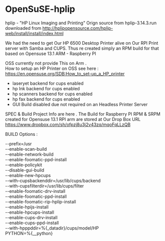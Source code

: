 OpenSuSE-hplip
==============

hplip - "HP Linux Imaging and Printing"
Orign source from hplip-3.14.3.run downloaded from http://hplipopensource.com/hplip-web/install/install/index.html

We had the need to get Our HP 6500 Desktop Printer alive on Our RPI Print server with Samba and CUPS.
Thus re created simply an RPM build  for that based on Opensuse 13.1 ARM - Raspberry PI

 OSS currently not provide  This on Arm .<br>
 How to setup an HP Printer on OSS see here : https://en.opensuse.org/SDB:How_to_set-up_a_HP_printer


-  laseryet backend for cups enabled
-  hp Ink backend for cups enabled
-  hp scanners backend for cups enabled
-  hp fax backend for cups enabled
-  GUI Build disabled due not required on an Headless Printer Server 


  SPEC & Build Project  Info are here .
  The Build for Raspberry PI RPM & SRPM created for Opensuse 13.1 RPI arm
  are stored at Our Drop Box URL https://www.dropbox.com/sh/ofpzj8u3j2v43zq/mqoFqLLzQB



BUILD Options :

   --prefix=/usr \
   --enable-scan-build \
   --enable-network-build \
   --enable-foomatic-ppd-install \
   --enable-policykit \
   --disable-gui-build \
   --enable-new-hpcups \
   --with-cupsbackenddir=/usr/lib/cups/backend \
   --with-cupsfilterdir=/usr/lib/cups/filter \
   --enable-foomatic-drv-install \
   --enable-foomatic-ppd-install \
   --enable-foomatic-rip-hplip-install \
   --enable-hpijs-install \
   --enable-hpcups-install \
   --enable-cups-drv-install \
   --enable-cups-ppd-install \
   --with-hpppddir=%{_datadir}/cups/model/HP \
   PYTHON=%{__python}
